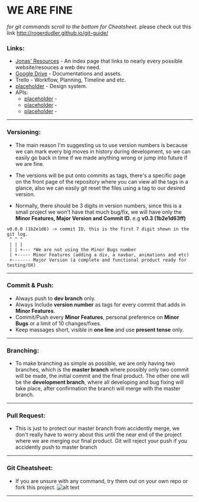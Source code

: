 # WE ARE FINE
*for git commands scroll to the bottom for Cheatsheet.* please check out this link http://rogerdudler.github.io/git-guide/

### Links: ###
* [Jonas' Resources](http://codingheroes.io/resources/) - An index page that links to nearly every possible website/resouces a web dev need.
* [Google Drive](https://drive.google.com/drive/folders/1KOZXZVLx1-RXY13hTeQaqxnocDWswZJo?usp=sharing) - Documentations and assets.
* Trello - Workflow, Planning, Timeline and etc.
* [placeholder]() - Design system.
* APIs:
  * [placeholder]() -
  * [placeholder]() -
  * [placeholder]() -
---
### Versioning: ###
* The main reason I'm suggesting us to use version numbers is because we can mark every big moves in history during development, so we can easily go back in time if we made anything wrong or jump into future if we are fine.

* The versions will be put onto commits as tags, there's a specific page on the front page of the repository where you can view all the tags in a glance, also we can easily git reset the files using a tag to our desired version.

* Normally, there should be 3 digits in version numbers, since this is a small project we won't have that much bug/fix, we will have only the **Minor Features, Major Version and Commit ID.** e.g **v0.3 (1b2e1d63ff)**

```
v0.0.0 (1b2e1d6) -> commit ID, this is the first 7 digit shown in the git log.
 ^ ^ ^
 | | |
 | | +--- *We are not using the Minor Bugs number
 | +----- Minor Features (adding a div, a navbar, animations and etc)
 +------- Major Version (a complete and functional product ready for testing/UX)
```
---

### Commit & Push: ###
* Always push to **dev branch** only.
* Always Include **version number** as tags for every commit that adds in **Minor Features**.
* Commit/Push every **Minor Features**, personal preference on **Minor Bugs** or a limit of 10 changes/fixes.
* Keep massages short, visible in **one line** and use **present tense** only.
---

### Branching: ###
* To make branching as simple as possible, we are only having two branches, which is the **master branch** where possibly only two commit will be made, the initial commit and the final product. The other one will be the **development branch**, where all developing and bug fixing will take place, after confirmation the branch will merge with the master branch.
---

### Pull Request: ###
* This is just to protect our master branch from accidently merge, we don't really have to worry about this until the near end of the project where we are merging our final product. Git will reject your push if you accidently push to master branch
---

### Git Cheatsheet: ###

* If you are unsure with any command, try them out on your own repo or fork this project.
![alt text](https://www.git-tower.com/blog/content/posts/54-git-cheat-sheet/git-cheat-sheet-large01.png)
---



